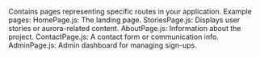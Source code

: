 Contains pages representing specific routes in your application.
Example pages:
HomePage.js: The landing page.
StoriesPage.js: Displays user stories or aurora-related content.
AboutPage.js: Information about the project.
ContactPage.js: A contact form or communication info.
AdminPage.js: Admin dashboard for managing sign-ups.